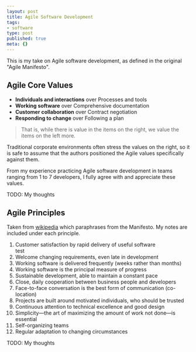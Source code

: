 ```yaml
---
layout: post
title: Agile Software Development
tags:
- software
type: post
published: true
meta: {}
---
```


This is my take on Agile software development, as defined in the original "Agile Manifesto".

## Agile Core Values

* **Individuals and interactions** over Processes and tools
* **Working software** over Comprehensive documentation
* **Customer collaboration** over Contract negotiation
* **Responding to change** over Following a plan

> That is, while there is value in the items on the right, we value the items on the left more.

Traditional corporate environments often stress the values on the right, so
it is safe to assume that the authors positioned the Agile values specifically 
against them.

From my experience practicing Agile software development in teams ranging from
1 to 7 developers, I fully agree with and appreciate these values.

TODO: My thoughts

## Agile Principles

Taken from [wikipedia](http://en.wikipedia.org/wiki/Agile_software_development#Agile_principles)
which paraphrases from the Manifesto. My notes are included under each principle.

1. Customer satisfaction by rapid delivery of useful software<br>
test
2. Welcome changing requirements, even late in development
3. Working software is delivered frequently (weeks rather than months)
4. Working software is the principal measure of progress
5. Sustainable development, able to maintain a constant pace
6. Close, daily cooperation between business people and developers
7. Face-to-face conversation is the best form of communication (co-location)
8. Projects are built around motivated individuals, who should be trusted
9. Continuous attention to technical excellence and good design
10. Simplicity—the art of maximizing the amount of work not done—is essential
11. Self-organizing teams
12. Regular adaptation to changing circumstances

TODO: My thoughts
